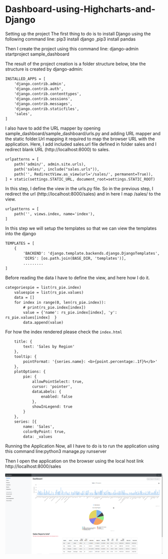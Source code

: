 # Dashboard-using-Highcharts-and-Django
Setting up the project
The first thing to do is to install Django using the following command line: pip3 install django ,pip3 install pandas

Then I create the project using this command line: django-admin startproject sample_dashboard

The result of the project creation is a folder structure below, btw the structure is created by django-admin:

```
INSTALLED_APPS = [
    'django.contrib.admin',
    'django.contrib.auth',
    'django.contrib.contenttypes',
    'django.contrib.sessions',
    'django.contrib.messages',
    'django.contrib.staticfiles',
    'sales',
]
```

I also have to add the URL mapper by opening sample_dashboard/sample_dashboard/urls.py and adding URL mapper and the static folder.Url mapping it required to map the browser URL with the application. Here, I add included sales.url file defined in folder sales and I redirect blank URL (http://localhost:8000) to sales.

```
urlpatterns = [
    path('admin/', admin.site.urls),
    path('sales/', include("sales.urls")),
    path('', RedirectView.as_view(url='/sales/', permanent=True)),
] + static(settings.STATIC_URL, document_root=settings.STATIC_ROOT)
```

In this step, I define the view in the urls.py file. So in the previous step, I redirect the url (http://localhost:8000/sales) and in here I map <url>/sales/ to the view.

```
urlpatterns = [
    path('', views.index, name='index'),
]
```

In this step we will setup the templates so that we can view the templates into the django

```
TEMPLATES = [
    {
        'BACKEND': 'django.template.backends.django.DjangoTemplates',
        'DIRS': [os.path.join(BASE_DIR, 'templates')],
        .........
]
```

Before reading the data I have to define the view, and here how I do it.

```
categoriespie = list(rs_pie.index)
    valuespie = list(rs_pie.values)
    data = []
    for index in range(0, len(rs_pie.index)):
        # print(rs_pie.index[index])
        value = {'name': rs_pie.index[index], 'y': rs_pie.values[index]  }
        data.append(value)
```

For how the index rendered please check the `index.html`
```
    title: {
        text: 'Sales by Region'
    },
    tooltip: {
        pointFormat: '{series.name}: <b>{point.percentage:.1f}%</b>'
    },
    plotOptions: {
        pie: {
            allowPointSelect: true,
            cursor: 'pointer',
            dataLabels: {
                enabled: false
            },
            showInLegend: true
        }
    },
    series: [{
        name: 'Sales',
        colorByPoint: true,
        data: _values
```

Running the Application
Now, all I have to do is to run the application using this command line:python3 manage.py runserver

Then I open the application on the browser using the local host link http://localhost:8000/sales

![Dashboard](dashboard.png)
